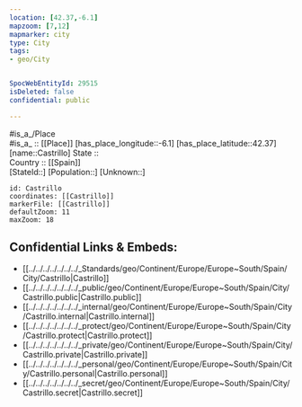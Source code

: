 ```yaml
---
location: [42.37,-6.1] 
mapzoom: [7,12] 
mapmarker: city 
type: City
tags:
- geo/City


SpocWebEntityId: 29515
isDeleted: false
confidential: public

---
```

#is_a_/Place  
#is_a_ :: [[Place]] 
[has_place_longitude::-6.1] 
[has_place_latitude::42.37] 
[name::Castrillo] 
State ::  
Country :: [[Spain]]  
[StateId::] 
[Population::] 
[Unknown::] 


```leaflet
id: Castrillo
coordinates: [[Castrillo]] 
markerFile: [[Castrillo]] 
defaultZoom: 11 
maxZoom: 18
```


## Confidential Links & Embeds: 
- [[../../../../../../../_Standards/geo/Continent/Europe/Europe~South/Spain/City/Castrillo|Castrillo]] 
- [[../../../../../../../_public/geo/Continent/Europe/Europe~South/Spain/City/Castrillo.public|Castrillo.public]] 
- [[../../../../../../../_internal/geo/Continent/Europe/Europe~South/Spain/City/Castrillo.internal|Castrillo.internal]] 
- [[../../../../../../../_protect/geo/Continent/Europe/Europe~South/Spain/City/Castrillo.protect|Castrillo.protect]] 
- [[../../../../../../../_private/geo/Continent/Europe/Europe~South/Spain/City/Castrillo.private|Castrillo.private]] 
- [[../../../../../../../_personal/geo/Continent/Europe/Europe~South/Spain/City/Castrillo.personal|Castrillo.personal]] 
- [[../../../../../../../_secret/geo/Continent/Europe/Europe~South/Spain/City/Castrillo.secret|Castrillo.secret]] 

